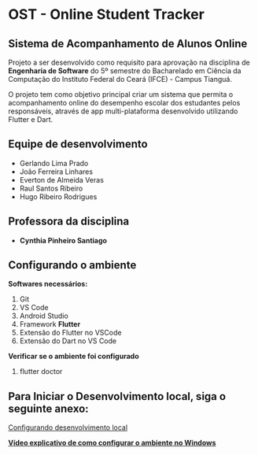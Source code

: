 # OST - Online Student Tracker

## Sistema de Acompanhamento de Alunos Online 

Projeto a ser desenvolvido como requisito para aprovação na disciplina de __Engenharia de Software__ do 5º semestre do Bacharelado em Ciência da Computação do Instituto Federal do Ceará (IFCE) - Campus Tianguá.

O projeto tem como objetivo principal criar um sistema que permita o acompanhamento online do desempenho escolar dos estudantes pelos responsáveis, através de app multi-plataforma desenvolvido utilizando Flutter e Dart.

## Equipe de desenvolvimento

* Gerlando Lima Prado
* João Ferreira Linhares
* Everton de Almeida Veras
* Raul Santos Ribeiro
* Hugo Ribeiro Rodrigues

## Professora da disciplina

* __Cynthia Pinheiro Santiago__

## Configurando o ambiente

__Softwares necessários:__

1. Git
2. VS Code
3. Android Studio
4. Framework __Flutter__
5. Extensão do Flutter no VSCode
6. Extensão do Dart no VS Code

__Verificar se o ambiente foi configurado__

1. flutter doctor

## Para Iniciar o Desenvolvimento local, siga o seguinte anexo:

[Configurando desenvolvimento local](./SETUP.md)

__[Vídeo explicativo de como configurar o ambiente no Windows](https://www.youtube.com/watch?v=dpppZ9ySJSY)__
